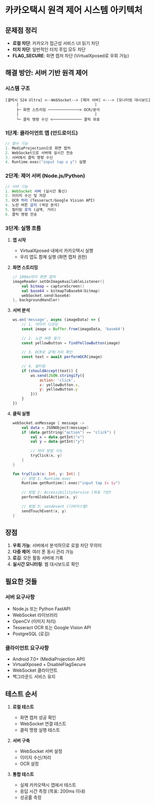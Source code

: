 # 카카오택시 원격 제어 시스템 아키텍처

## 문제점 정리
- **로컬 차단**: 카카오가 접근성 서비스 UI 읽기 차단
- **터치 차단**: 일반적인 터치 주입 모두 차단
- **FLAG_SECURE**: 화면 캡처 차단 (VirtualXposed로 우회 가능)

## 해결 방안: 서버 기반 원격 제어

### 시스템 구조

```
[갤럭시 S24 Ultra] <--WebSocket--> [제어 서버] <---> [모니터링 대시보드]
     |                                  |
     ├─ 화면 스트리밍 ──────────────> OCR/분석
     |                                  |
     └─ 클릭 명령 수신 <───────────── 클릭 좌표
```

### 1단계: 클라이언트 앱 (안드로이드)

```kotlin
// 필수 기능
1. MediaProjection으로 화면 캡처
2. WebSocket으로 서버에 실시간 전송
3. 서버에서 클릭 명령 수신
4. Runtime.exec("input tap x y") 실행
```

### 2단계: 제어 서버 (Node.js/Python)

```javascript
// 서버 기능
1. WebSocket 서버 (실시간 통신)
2. 이미지 수신 및 저장
3. OCR 처리 (Tesseract/Google Vision API)
4. 노란 버튼 감지 (색상 분석)
5. 필터링 로직 (금액, 거리)
6. 클릭 명령 전송
```

### 3단계: 실행 흐름

1. **앱 시작**
   - VirtualXposed 내에서 카카오택시 실행
   - 우리 앱도 함께 실행 (화면 캡처 권한)

2. **화면 스트리밍**
   ```kotlin
   // 100ms마다 화면 캡처
   imageReader.setOnImageAvailableListener({
       val bitmap = captureScreen()
       val base64 = bitmapToBase64(bitmap)
       webSocket.send(base64)
   }, backgroundHandler)
   ```

3. **서버 분석**
   ```javascript
   ws.on('message', async (imageData) => {
       // 1. 이미지 디코딩
       const image = Buffer.from(imageData, 'base64')
       
       // 2. 노란 버튼 찾기
       const yellowButton = findYellowButton(image)
       
       // 3. OCR로 금액/거리 확인
       const text = await performOCR(image)
       
       // 4. 필터링
       if (shouldAccept(text)) {
           ws.send(JSON.stringify({
               action: 'click',
               x: yellowButton.x,
               y: yellowButton.y
           }))
       }
   })
   ```

4. **클릭 실행**
   ```kotlin
   webSocket.onMessage { message ->
       val data = JSONObject(message)
       if (data.getString("action") == "click") {
           val x = data.getInt("x")
           val y = data.getInt("y")
           
           // 여러 방법 시도
           tryClick(x, y)
       }
   }
   
   fun tryClick(x: Int, y: Int) {
       // 방법 1: Runtime.exec
       Runtime.getRuntime().exec("input tap $x $y")
       
       // 방법 2: AccessibilityService (좌표 기반)
       performGlobalAction(x, y)
       
       // 방법 3: sendevent (디바이스별)
       sendTouchEvent(x, y)
   }
   ```

## 장점

1. **우회 가능**: 서버에서 분석하므로 로컬 차단 무의미
2. **다중 제어**: 여러 폰 동시 관리 가능
3. **로깅**: 모든 활동 서버에 기록
4. **실시간 모니터링**: 웹 대시보드로 확인

## 필요한 것들

### 서버 요구사항
- Node.js 또는 Python FastAPI
- WebSocket 라이브러리
- OpenCV (이미지 처리)
- Tesseract OCR 또는 Google Vision API
- PostgreSQL (로깅)

### 클라이언트 요구사항
- Android 7.0+ (MediaProjection API)
- VirtualXposed + DisableFlagSecure
- WebSocket 클라이언트
- 백그라운드 서비스 유지

## 테스트 순서

1. **로컬 테스트**
   - 화면 캡처 성공 확인
   - WebSocket 연결 테스트
   - 클릭 명령 실행 테스트

2. **서버 구축**
   - WebSocket 서버 설정
   - 이미지 수신/처리
   - OCR 설정

3. **통합 테스트**
   - 실제 카카오택시 앱에서 테스트
   - 응답 시간 측정 (목표: 200ms 이내)
   - 성공률 측정